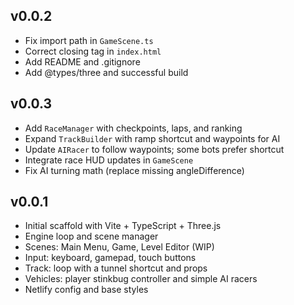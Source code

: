 ## v0.0.2

- Fix import path in `GameScene.ts`
- Correct closing tag in `index.html`
- Add README and .gitignore
- Add @types/three and successful build

## v0.0.3

- Add `RaceManager` with checkpoints, laps, and ranking
- Expand `TrackBuilder` with ramp shortcut and waypoints for AI
- Update `AIRacer` to follow waypoints; some bots prefer shortcut
- Integrate race HUD updates in `GameScene`
 - Fix AI turning math (replace missing angleDifference)

## v0.0.1

- Initial scaffold with Vite + TypeScript + Three.js
- Engine loop and scene manager
- Scenes: Main Menu, Game, Level Editor (WIP)
- Input: keyboard, gamepad, touch buttons
- Track: loop with a tunnel shortcut and props
- Vehicles: player stinkbug controller and simple AI racers
- Netlify config and base styles


